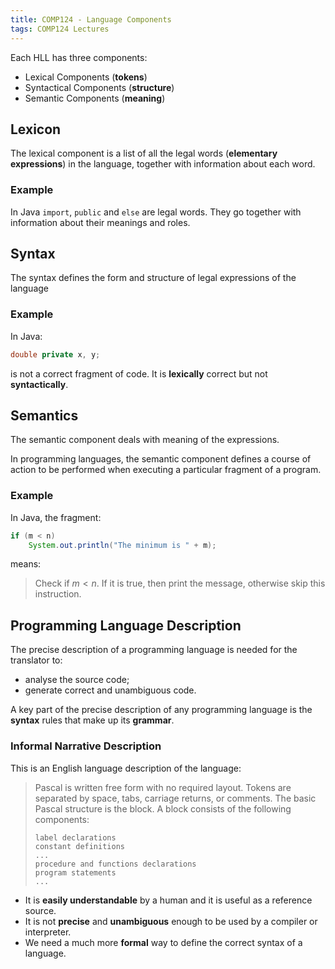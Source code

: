 ```yaml
---
title: COMP124 - Language Components
tags: COMP124 Lectures
---
```

Each HLL has three components:

* Lexical Components (**tokens**)
* Syntactical Components (**structure**)
* Semantic Components (**meaning**)

## Lexicon
The lexical component is a list of all the legal words (**elementary expressions**) in the language, together with information about each word.

### Example
In Java `import`, `public` and `else` are legal words. They go together with information about their meanings and roles.

## Syntax
The syntax defines the form and structure of legal expressions of the language

### Example
In Java:

```java
double private x, y;
```
is not a correct fragment of code. It is **lexically** correct but not **syntactically**.

## Semantics
The semantic component deals with meaning of the expressions. 

In programming languages, the semantic component defines a course of action to be performed when executing a particular fragment of a program.

### Example
In Java, the fragment:

```java
if (m < n)
	System.out.println("The minimum is " + m);
```

means:

> Check if $m<n$. If it is true, then print the message, otherwise skip this instruction.

## Programming Language Description
The precise description of a programming language is needed for the translator to:

* analyse the source code;
* generate correct and unambiguous code.

A key part of the precise description of any programming language is the **syntax** rules that make up its **grammar**.

### Informal Narrative Description
This is an English language description of the language:

> Pascal is written free form with no required layout. Tokens are separated by space, tabs, carriage returns, or comments. The basic Pascal structure is the block. A block consists of the following components:
>
> ```
> label declarations
> constant definitions
> ...
> procedure and functions declarations
> program statements
> ...
> ```

* It is **easily understandable** by a human and it is useful as a reference source.
* It is not **precise** and **unambiguous** enough to be used by a compiler or interpreter.
* We need a much more **formal** way to define the correct syntax of a language.
